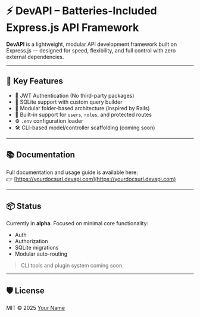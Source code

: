 # ⚡️ DevAPI – Batteries-Included Express.js API Framework

**DevAPI** is a lightweight, modular API development framework built on Express.js — designed for speed, flexibility, and full control with zero external dependencies.

---

## 🚀 Key Features

- 🔐 JWT Authentication (No third-party packages)
- 🧱 SQLite support with custom query builder
- 🧩 Modular folder-based architecture (inspired by Rails)
- 📁 Built-in support for `users`, `roles`, and protected routes
- ⚙️ `.env` configuration loader
- 🛠 CLI-based model/controller scaffolding (coming soon)

---

## 📚 Documentation

Full documentation and usage guide is available here:  
👉 [https://yourdocsurl.devapi.com](https://yourdocsurl.devapi.com)

---

## 📦 Status

Currently in **alpha**. Focused on minimal core functionality:

- Auth
- Authorization
- SQLite migrations
- Modular auto-routing

> CLI tools and plugin system coming soon.

---

## 🛡 License

MIT © 2025 [Your Name](https://github.com/yourusername)
